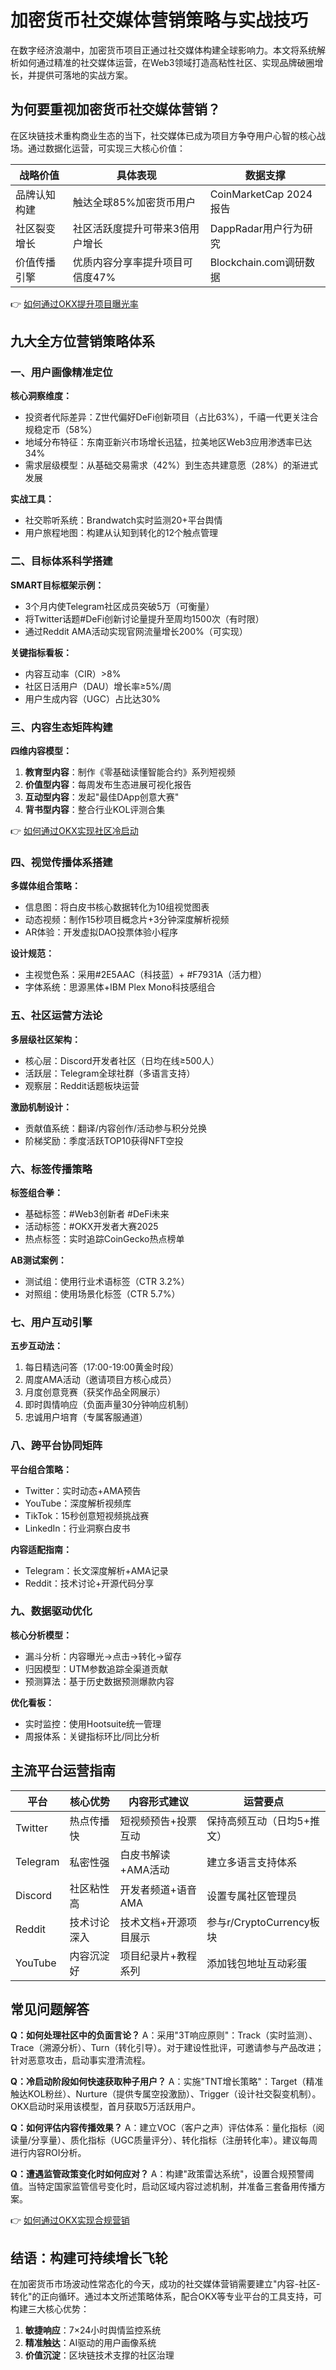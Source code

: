 # 加密货币社交媒体营销策略与实战技巧

在数字经济浪潮中，加密货币项目正通过社交媒体构建全球影响力。本文将系统解析如何通过精准的社交媒体运营，在Web3领域打造高粘性社区、实现品牌破圈增长，并提供可落地的实战方案。

## 为何要重视加密货币社交媒体营销？

在区块链技术重构商业生态的当下，社交媒体已成为项目方争夺用户心智的核心战场。通过数据化运营，可实现三大核心价值：

| 战略价值          | 具体表现                          | 数据支撑                |
|-------------------|-----------------------------------|-------------------------|
| 品牌认知构建      | 触达全球85%加密货币用户          | CoinMarketCap 2024报告  |
| 社区裂变增长      | 社区活跃度提升可带来3倍用户增长   | DappRadar用户行为研究    |
| 价值传播引擎      | 优质内容分享率提升项目可信度47%    | Blockchain.com调研数据   |

👉 [如何通过OKX提升项目曝光率](https://bit.ly/okx_welcome)

## 九大全方位营销策略体系

### 一、用户画像精准定位
**核心洞察维度：**
- 投资者代际差异：Z世代偏好DeFi创新项目（占比63%），千禧一代更关注合规稳定币（58%）
- 地域分布特征：东南亚新兴市场增长迅猛，拉美地区Web3应用渗透率已达34%
- 需求层级模型：从基础交易需求（42%）到生态共建意愿（28%）的渐进式发展

**实战工具：**
- 社交聆听系统：Brandwatch实时监测20+平台舆情
- 用户旅程地图：构建从认知到转化的12个触点管理

### 二、目标体系科学搭建
**SMART目标框架示例：**
- 3个月内使Telegram社区成员突破5万（可衡量）
- 将Twitter话题#DeFi创新讨论量提升至周均1500次（有时限）
- 通过Reddit AMA活动实现官网流量增长200%（可实现）

**关键指标看板：**
- 内容互动率（CIR）>8%
- 社区日活用户（DAU）增长率≥5%/周
- 用户生成内容（UGC）占比达30%

### 三、内容生态矩阵构建
**四维内容模型：**
1. **教育型内容**：制作《零基础读懂智能合约》系列短视频
2. **价值型内容**：每周发布生态进展可视化报告
3. **互动型内容**：发起"最佳DApp创意大赛"
4. **背书型内容**：整合行业KOL评测合集

👉 [如何通过OKX实现社区冷启动](https://bit.ly/okx_welcome)

### 四、视觉传播体系搭建
**多媒体组合策略：**
- 信息图：将白皮书核心数据转化为10组视觉图表
- 动态视频：制作15秒项目概念片+3分钟深度解析视频
- AR体验：开发虚拟DAO投票体验小程序

**设计规范：**
- 主视觉色系：采用#2E5AAC（科技蓝）+ #F7931A（活力橙）
- 字体系统：思源黑体+IBM Plex Mono科技感组合

### 五、社区运营方法论
**多层级社区架构：**
- 核心层：Discord开发者社区（日均在线≥500人）
- 活跃层：Telegram全球社群（多语言支持）
- 观察层：Reddit话题板块运营

**激励机制设计：**
- 贡献值系统：翻译/内容创作/活动参与积分兑换
- 阶梯奖励：季度活跃TOP10获得NFT空投

### 六、标签传播策略
**标签组合拳：**
- 基础标签：#Web3创新者 #DeFi未来
- 活动标签：#OKX开发者大赛2025
- 热点标签：实时追踪CoinGecko热点榜单

**AB测试案例：**
- 测试组：使用行业术语标签（CTR 3.2%）
- 对照组：使用场景化标签（CTR 5.7%）

### 七、用户互动引擎
**五步互动法：**
1. 每日精选问答（17:00-19:00黄金时段）
2. 周度AMA活动（邀请项目方核心成员）
3. 月度创意竞赛（获奖作品全网展示）
4. 即时舆情响应（负面声量30分钟响应机制）
5. 忠诚用户培育（专属客服通道）

### 八、跨平台协同矩阵
**平台组合策略：**
- Twitter：实时动态+AMA预告
- YouTube：深度解析视频库
- TikTok：15秒创意短视频挑战赛
- LinkedIn：行业洞察白皮书

**内容适配指南：**
- Telegram：长文深度解析+AMA记录
- Reddit：技术讨论+开源代码分享

### 九、数据驱动优化
**核心分析模型：**
- 漏斗分析：内容曝光→点击→转化→留存
- 归因模型：UTM参数追踪全渠道贡献
- 预测算法：基于历史数据预测爆款内容

**优化看板：**
- 实时监控：使用Hootsuite统一管理
- 周报体系：关键指标环比/同比分析

## 主流平台运营指南

| 平台      | 核心优势                  | 内容形式建议               | 运营要点                  |
|-----------|---------------------------|----------------------------|---------------------------|
| Twitter   | 热点传播快                | 短视频预告+投票互动        | 保持高频互动（日均5+推文）|
| Telegram  | 私密性强                  | 白皮书解读+AMA活动         | 建立多语言支持体系        |
| Discord   | 社区粘性高                | 开发者频道+语音AMA         | 设置专属社区管理员        |
| Reddit    | 技术讨论深入              | 技术文档+开源项目展示      | 参与r/CryptoCurrency板块  |
| YouTube   | 内容沉淀好                | 项目纪录片+教程系列        | 添加钱包地址互动彩蛋      |

## 常见问题解答

**Q：如何处理社区中的负面言论？**
A：采用"3T响应原则"：Track（实时监测）、Trace（溯源分析）、Turn（转化引导）。对于建设性批评，可邀请参与产品改进；针对恶意攻击，启动事实澄清流程。

**Q：冷启动阶段如何快速获取种子用户？**
A：实施"TNT增长策略"：Target（精准触达KOL粉丝）、Nurture（提供专属空投激励）、Trigger（设计社交裂变机制）。OKX启动时采用该模型，首月获取5万活跃用户。

**Q：如何评估内容传播效果？**
A：建立VOC（客户之声）评估体系：量化指标（阅读量/分享量）、质化指标（UGC质量评分）、转化指标（注册转化率）。建议每周进行内容ROI分析。

**Q：遭遇监管政策变化时如何应对？**
A：构建"政策雷达系统"，设置合规预警阈值。当特定国家监管信号变化时，启动区域内容过滤机制，并准备三套备用传播方案。

👉 [如何通过OKX实现合规营销](https://bit.ly/okx_welcome)

## 结语：构建可持续增长飞轮

在加密货币市场波动性常态化的今天，成功的社交媒体营销需要建立"内容-社区-转化"的正向循环。通过本文所述策略体系，配合OKX等专业平台的工具支持，可构建三大核心优势：
1. **敏捷响应**：7×24小时舆情监控系统
2. **精准触达**：AI驱动的用户画像系统
3. **价值沉淀**：区块链技术支撑的社区治理
